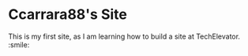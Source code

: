 <h1>Ccarrara88's Site</h1>
<p> This is my first site, as I am learning how to build a site at TechElevator. :smile:</p>
